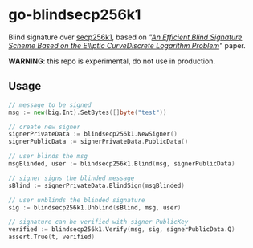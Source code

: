 # go-blindsecp256k1
Blind signature over [secp256k1](https://en.bitcoin.it/wiki/Secp256k1), based on *"[An Efficient Blind Signature Scheme Based on the Elliptic CurveDiscrete Logarithm Problem](http://www.isecure-journal.com/article_39171_47f9ec605dd3918c2793565ec21fcd7a.pdf)"* paper.

**WARNING**: this repo is experimental, do not use in production.

## Usage

```go
// message to be signed
msg := new(big.Int).SetBytes([]byte("test"))

// create new signer
signerPrivateData := blindsecp256k1.NewSigner()
signerPublicData := signerPrivateData.PublicData()

// user blinds the msg
msgBlinded, user := blindsecp256k1.Blind(msg, signerPublicData)

// signer signs the blinded message
sBlind := signerPrivateData.BlindSign(msgBlinded)

// user unblinds the blinded signature
sig := blindsecp256k1.Unblind(sBlind, msg, user)

// signature can be verified with signer PublicKey
verified := blindsecp256k1.Verify(msg, sig, signerPublicData.Q)
assert.True(t, verified)
```
